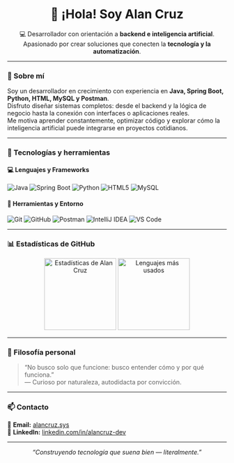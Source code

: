 <h1 align="center">👋 ¡Hola! Soy Alan Cruz</h1>

<p align="center">
  💻 Desarrollador con orientación a <strong>backend e inteligencia artificial</strong>.<br>
  Apasionado por crear soluciones que conecten la <strong>tecnología y la automatización</strong>.
</p>

---

### 🚀 Sobre mí
Soy un desarrollador en crecimiento con experiencia en **Java, Spring Boot, Python, HTML, MySQL y Postman**.  
Disfruto diseñar sistemas completos: desde el backend y la lógica de negocio hasta la conexión con interfaces o aplicaciones reales.  
Me motiva aprender constantemente, optimizar código y explorar cómo la inteligencia artificial puede integrarse en proyectos cotidianos.

---

### 🧠 Tecnologías y herramientas

#### 💻 Lenguajes y Frameworks
![Java](https://img.shields.io/badge/Java-ED8B00?style=for-the-badge&logo=openjdk&logoColor=white)
![Spring Boot](https://img.shields.io/badge/Spring_Boot-6DB33F?style=for-the-badge&logo=springboot&logoColor=white)
![Python](https://img.shields.io/badge/Python-3776AB?style=for-the-badge&logo=python&logoColor=white)
![HTML5](https://img.shields.io/badge/HTML5-E34F26?style=for-the-badge&logo=html5&logoColor=white)
![MySQL](https://img.shields.io/badge/MySQL-4479A1?style=for-the-badge&logo=mysql&logoColor=white)

#### 🧰 Herramientas y Entorno
![Git](https://img.shields.io/badge/Git-F05032?style=for-the-badge&logo=git&logoColor=white)
![GitHub](https://img.shields.io/badge/GitHub-181717?style=for-the-badge&logo=github&logoColor=white)
![Postman](https://img.shields.io/badge/Postman-FF6C37?style=for-the-badge&logo=postman&logoColor=white)
![IntelliJ IDEA](https://img.shields.io/badge/IntelliJ_IDEA-000000?style=for-the-badge&logo=intellijidea&logoColor=white)
![VS Code](https://img.shields.io/badge/VS_Code-0078D4?style=for-the-badge&logo=visualstudiocode&logoColor=white)

---

### 📊 Estadísticas de GitHub

<p align="center">
  <img src="https://github-readme-stats.vercel.app/api?username=alanc-sys&show_icons=true&theme=radical" alt="Estadísticas de Alan Cruz" height="165">
  <img src="https://github-readme-stats.vercel.app/api/top-langs/?username=alanc-sys&layout=compact&theme=radical" alt="Lenguajes más usados" height="165">
</p>

---

### 💬 Filosofía personal
> “No busco solo que funcione: busco entender cómo y por qué funciona.”  
> — Curioso por naturaleza, autodidacta por convicción.

---

### 📫 Contacto
📧 **Email:** [alancruz.sys](mailto:alancruz.sys@gmail.com)  
💼 **LinkedIn:** [linkedin.com/in/alancruz-dev](https://www.linkedin.com/in/alancruz-sys)

---

<p align="center">
  <i>“Construyendo tecnología que suena bien — literalmente.”</i>
</p>
